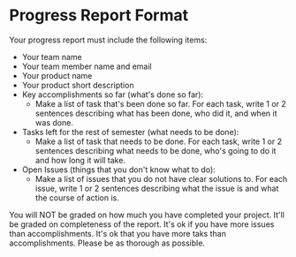# Progress Report Format

Your progress report must include the following items:

* Your team name
* Your team member name and email
* Your product name
* Your product short description
* Key accomplishments so far (what's done so far):
  - Make a list of task that's been done so far. For each task, write 1 or 2 sentences describing what has been done, who did it,
    and when it was done.
* Tasks left for the rest of semester (what needs to be done):
  - Make a list of task that needs to be done. For each task, write 1 or 2 sentences describing what needs to be done,
    who's going to do it and how long it will take.
* Open Issues (things that you don't know what to do):
  - Make a list of issues that you do not have clear solutions to. For each issue, write 1 or 2 sentences describing what the
    issue is and what the course of action is.

You will NOT be graded on how much you have completed your project. It'll be graded on completeness of the report.
It's ok if you have more issues than accomplishments. It's ok that you have more taks than accomplishments.
Please be as thorough as possible.
